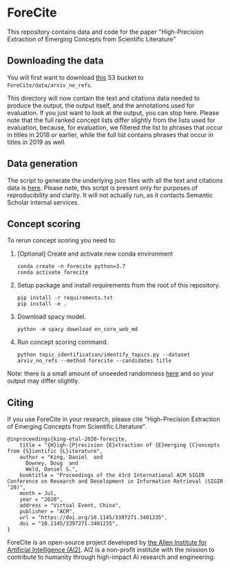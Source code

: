 # ForeCite
This repository contains data and code for the paper "High-Precision Extraction of Emerging Concepts from Scientific Literature"

## Downloading the data
You will first want to download [this](https://s3.console.aws.amazon.com/s3/buckets/ai2-s2-forecite/?region=us-west-2) S3 bucket to `ForeCite/data/arxiv_no_refs`.

This directory will now contain the text and citations data needed to produce the output, the output itself, and the annotations used for evaluation. If you just want to look at the output, you can stop here. Please note that the full ranked concept lists differ slightly from the lists used for evaluation, because, for evaluation, we filtered the list to phrases that occur in titles in 2018 or earlier, while the full list contains phrases that occur in titles in 2019 as well.

## Data generation
The script to generate the underlying json files with all the text and citations data is [here](https://github.com/allenai/ForeCite/tree/master/forecite/topic_identification/generate_dataset.py). Please note, this script is present only for purposes of reproducibility and clarity. It will not actually run, as it contacts Semantic Scholar internal services.

## Concept scoring
To rerun concept scoring you need to:

1. [Optional] Create and activate new conda environment 
   ```
   conda create -n forecite python=3.7
   conda activate forecite
   ```
   
2. Setup package and install requirements from the root of this repository.
    ```
    pip install -r requirements.txt
    pip install -e .
    ```
    
3. Download spacy model.
   ```
   python -m spacy download en_core_web_md
   ```

4. Run concept scoring command. 
   ```
   python topic_identification/identify_topics.py --dataset arxiv_no_refs --method forecite --candidates title
   ```

Note: there is a small amount of unseeded randomness [here](https://github.com/allenai/ForeCite/tree/master/forecite/topic_identification/identify_topics.py:98) and so your output may differ slightly.

## Citing

If you use ForeCite in your research, please cite "High-Precision Extraction of Emerging Concepts from Scientific Literature".
```
@inproceedings{king-etal-2020-forecite,
    title = "{H}igh-{P}recision {E}xtraction of {E}merging {C}oncepts from {S}ientific {L}iterature",
    author = "King, Daniel  and
      Downey, Doug  and
      Weld, Daniel S.",
    booktitle = "Proceedings of the 43rd International ACM SIGIR Conference on Research and Development in Information Retrieval (SIGIR ’20)",
    month = Jul,
    year = "2020",
    address = "Virtual Event, China",
    publisher = "ACM",
    url = "https://doi.org/10.1145/3397271.3401235",
    doi = "10.1145/3397271.3401235",
}
```

ForeCite is an open-source project developed by [the Allen Institute for Artificial Intelligence (AI2)](http://www.allenai.org).
AI2 is a non-profit institute with the mission to contribute to humanity through high-impact AI research and engineering.
